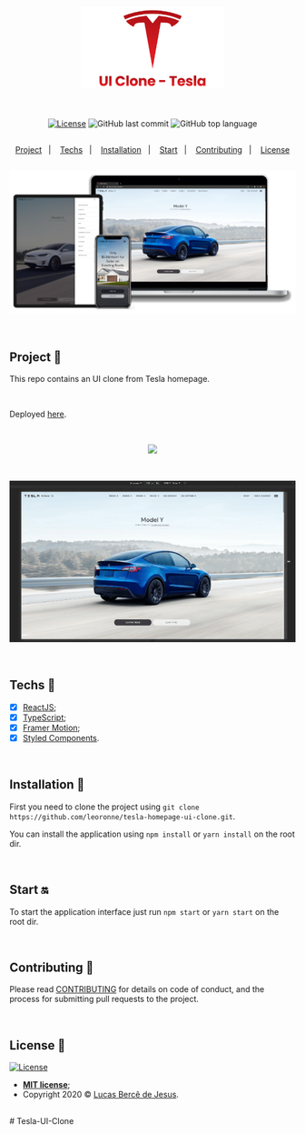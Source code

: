 <p align="center">
  <img src="src\assets\img\transparentBanner.png" width="50%"/>
</p>

<br>

<div align="center" style="margin: 20px; text-align: center">

  [![License](http://img.shields.io/:license-mit-blue.svg?style=flat-square)](http://badges.mit-license.org)
  ![GitHub last commit](https://img.shields.io/github/last-commit/leoronne/tesla-homepage-ui-clone?color=green&style=flat-square)
  ![GitHub top language](https://img.shields.io/github/languages/top/leoronne/tesla-homepage-ui-clone?style=flat-square)

</div>

##

<p align="center">
  <a href="#project-star2">Project</a>&nbsp;&nbsp;&nbsp;|&nbsp;&nbsp;&nbsp;
  <a href="#techs-rocket">Techs</a>&nbsp;&nbsp;&nbsp;|&nbsp;&nbsp;&nbsp;
  <a href="#installation-wrench">Installation</a>&nbsp;&nbsp;&nbsp;|&nbsp;&nbsp;&nbsp;
  <a href="#start-on">Start</a>&nbsp;&nbsp;&nbsp;|&nbsp;&nbsp;&nbsp;
  <a href="#contributing-">Contributing</a>&nbsp;&nbsp;&nbsp;|&nbsp;&nbsp;&nbsp;
  <a href="#license-memo">License</a>
</p>

##

<p align="center">
  <img src="src\assets\img\banner.png"/>
</p>

<br>

## Project :star2:

This repo contains an UI clone from Tesla homepage.

<br>

Deployed [here]().

<br>

<p align="center">
  <img src="src\assets\img\tesla-1.gif"/>
</p>

<br>

<p align="center">
  <img src="src\assets\img\tesla-2.gif"/>
</p>

<br>

## Techs :rocket:

- [x] [ReactJS](https://reactjs.org);
- [x] [TypeScript](https://www.typescriptlang.org/);
- [x] [Framer Motion](https://www.framer.com/motion/);
- [x] [Styled Components](https://styled-components.com/).

<br>

## Installation :wrench:

First you need to clone the project using `git clone https://github.com/leoronne/tesla-homepage-ui-clone.git`.

You can install the application using `npm install` or `yarn install` on the root dir.

<br>

## Start :on:

To start the application interface just run `npm start` or `yarn start` on the root dir.

<br>

## Contributing 🤔

Please read [CONTRIBUTING](https://github.com/LucasBerce71/Tesla-UI-Clone) for details on code of conduct, and the process for submitting pull requests to the project.

<br>

## License :memo:

[![License](http://img.shields.io/:license-mit-blue.svg?style=flat-square)](http://badges.mit-license.org)

- **[MIT license](https://github.com/LucasBerce71/Tesla-UI-Clone)**;
- Copyright 2020 © <a href="https://github.com/LucasBerce71" target="_blank">Lucas Bercê de Jesus</a>.

##
#   T e s l a - U I - C l o n e 
 
 